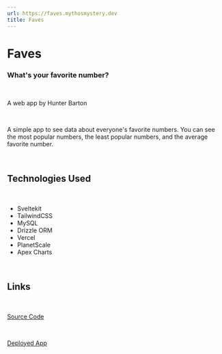 ```yaml
---
url: https://faves.mythosmystery.dev
title: Faves
---
```


# Faves

### What's your favorite number?

<br />

A web app by Hunter Barton

<br />

A simple app to see data about everyone's favorite numbers. You can see the most popular numbers, the least popular numbers, and the average favorite number.

<br />

## Technologies Used

<br />

- Sveltekit
- TailwindCSS
- MySQL
- Drizzle ORM
- Vercel
- PlanetScale
- Apex Charts

<br />

## Links

<br />

[Source Code](https://github.com/mythosmystery/faves)

<br />

[Deployed App](https://faves.mythosmystery.dev)

<br />
